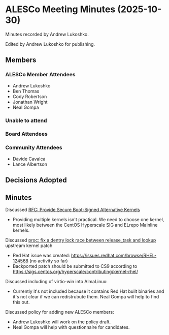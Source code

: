 # ALESCo Meeting Minutes (2025-10-30)

Minutes recorded by Andrew Lukoshko.

Edited by Andrew Lukoshko for publishing.

## Members

### ALESCo Member Attendees

- Andrew Lukoshko
- Ben Thomas
- Cody Robertson
- Jonathan Wright
- Neal Gompa

### Unable to attend

### Board Attendees

### Community Attendees

- Davide Cavalca
- Lance Albertson

## Decisions Adopted

## Minutes

Discussed [RFC: Provide Secure Boot-Signed Alternative Kernels](https://github.com/AlmaLinux/ALESCo/pull/15)

- Providing multiple kernels isn't practical. We need to choose one kernel, most likely between the CentOS Hyperscale SIG and ELrepo Mainline kernels.

Discussed [proc: fix a dentry lock race between release_task and lookup](https://github.com/torvalds/linux/commit/d919a1e79bac890421537cf02ae773007bf55e6b) upstream kernel patch

- Red Hat issue was created: https://issues.redhat.com/browse/RHEL-124568 (no activity so far)
- Backported patch should be submitted to CS9 according to https://sigs.centos.org/hyperscale/contributing/kernel-rhel/

Discussed including of virtio-win into AlmaLinux:

- Currently it's not included because it contains Red Hat built binaries and it's not clear if we can redistrubute them. Neal Gompa will help to find this out.

Discussed policy for adding new ALESCo members:

- Andrew Lukoshko will work on the policy draft.
- Neal Gompa will help with questionnaire for candidates.

